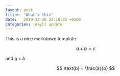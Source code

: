 ```yaml
---
layout: post
title:  "What's this"
date:   2019-12-26 22:10:02 +0100
categories: jekyll update
---
```

This is a nice markdown template.

$$
a+b = c
$$

and $g+b$

$$
\text{b} = \frac{a}{b}
$$
